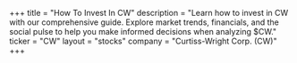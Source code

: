 +++
title = "How To Invest In CW"
description = "Learn how to invest in CW with our comprehensive guide. Explore market trends, financials, and the social pulse to help you make informed decisions when analyzing $CW."
ticker = "CW"
layout = "stocks"
company = "Curtiss-Wright Corp. (CW)"
+++

